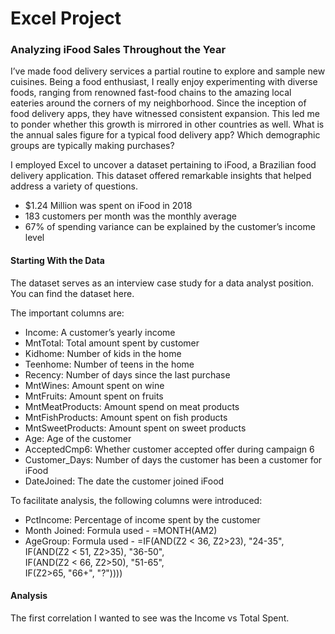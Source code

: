 # Excel Project


### Analyzing iFood Sales Throughout the Year 
I’ve made food delivery services a partial routine to explore and sample new cuisines. Being a food enthusiast, I really enjoy experimenting with diverse foods, ranging from renowned fast-food chains to the amazing local eateries around the corners of my neighborhood. Since the inception of food delivery apps, they have witnessed consistent expansion. This led me to ponder whether this growth is mirrored in other countries as well. What is the annual sales figure for a typical food delivery app? Which demographic groups are typically making purchases? 

I employed Excel to uncover a dataset pertaining to iFood, a Brazilian food delivery application. This dataset offered remarkable insights that helped address a variety of questions.  
- $1.24 Million was spent on iFood in 2018 
- 183 customers per month was the monthly average 
- 67% of spending variance can be explained by the customer’s income level

#### Starting With the Data 
The dataset serves as an interview case study for a data analyst position. You can find the dataset here. 

The important columns are: 
- Income: A customer’s yearly income 
- MntTotal: Total amount spent by customer 
- Kidhome: Number of kids in the home 
- Teenhome: Number of teens in the home 
- Recency: Number of days since the last purchase 
- MntWines: Amount spent on wine  
- MntFruits: Amount spent on fruits 
- MntMeatProducts: Amount spend on meat products 
- MntFishProducts: Amount spent on fish products 
- MntSweetProducts: Amount spent on sweet products 
- Age: Age of the customer 
- AcceptedCmp6: Whether customer accepted offer during campaign 6 
- Customer_Days: Number of days the customer has been a customer for iFood 
- DateJoined: The date the customer joined iFood

To facilitate analysis, the following columns were introduced: 
- PctIncome: Percentage of income spent by the customer 
- Month Joined: Formula used - =MONTH(AM2)
- AgeGroup: Formula used -
  =IF(AND(Z2 < 36, Z2>23), "24-35",\
                            IF(AND(Z2 < 51, Z2>35), "36-50",\
                            IF(AND(Z2 < 66, Z2>50), "51-65",\
                            IF(Z2>65, "66+", "?"))))

#### Analysis
The first correlation I wanted to see was the Income vs Total Spent.  


  
